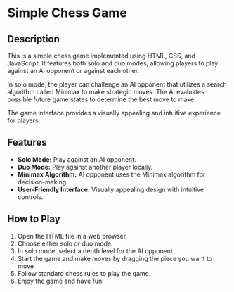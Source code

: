 <h1>Simple Chess Game</h1>

  <h2>Description</h2>
  <p>This is a simple chess game implemented using HTML, CSS, and JavaScript. It features both solo and duo modes, allowing players to play against an AI opponent or against each other.</p>
  <p>In solo mode, the player can challenge an AI opponent that utilizes a search algorithm called Minimax to make strategic moves. The AI evaluates possible future game states to determine the best move to make.</p>
  <p>The game interface provides a visually appealing and intuitive experience for players.</p>

  <h2>Features</h2>
  <ul>
    <li><strong>Solo Mode:</strong> Play against an AI opponent.</li>
    <li><strong>Duo Mode:</strong> Play against another player locally.</li>
    <li><strong>Minimax Algorithm:</strong> AI opponent uses the Minimax algorithm for decision-making.</li>
    <li><strong>User-Friendly Interface:</strong> Visually appealing design with intuitive controls.</li>
  </ul>

  <h2>How to Play</h2>
  <ol>
    <li>Open the HTML file in a web browser.</li>
    <li>Choose either solo or duo mode.</li>
    <li>In solo mode, select a depth level for the AI opponent</li>
    <li>Start the game and make moves by dragging the piece you want to move</li>
    <li>Follow standard chess rules to play the game.</li>
    <li>Enjoy the game and have fun!</li>
  </ol>

